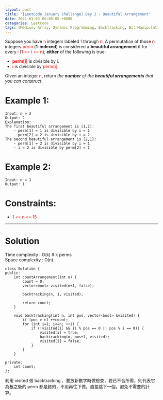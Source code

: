 ```yaml
---
layout: post
title: "[LeetCode January Challange] Day 3 - Beautiful Arrangement"
date: 2021-01-03 00:00:00 +0800
categories: LeetCode
tags: [Medium, Array, Dynamic Programming, Backtracking, Bit Manipulation, Bit Mask, Mathworks, Cisco, C++]
---
```


Suppose you have <font color="red">n</font> integers labeled <font color="red">1</font> through <font color="red">n</font>. A permutation of those <font color="red">n</font> integers <font color="red">perm</font> (**1-indexed**) is considered a **beautiful arrangement** if for every <font color="red">i</font> (<font color="red">1 <= i <= n</font>), **either** of the following is true:

- **<font color="red">perm[i]</font>** is divisible by <font color="red">i</font>.
- **<font color="red">i</font>** is divisible by <font color="red">perm[i]</font>.

Given an integer <font color="red">n</font>, return *the **number** of the **beautiful arrangements** that you can construct*.

# Example 1:

	Input: n = 2
	Output: 2
	Explanation: 
	The first beautiful arrangement is [1,2]:
	    - perm[1] = 1 is divisible by i = 1
	    - perm[2] = 2 is divisible by i = 2
	The second beautiful arrangement is [2,1]:
	    - perm[1] = 2 is divisible by i = 1
	    - i = 2 is divisible by perm[2] = 1

# Example 2:

	Input: n = 1
	Output: 1

# Constraints:

- <font color="red">1 <= n <= 15</font>

______________________  

# Solution  

Time complexity : O(k) # k perms  
Space complexity : O(n)  

	class Solution {
	public:
	    int countArrangement(int n) {
	        count = 0;
	        vector<bool> visited(n+1, false);
	        
	        backtracking(n, 1, visited);
	            
	        return count;
	    }
	    
	    void backtracking(int n, int pos, vector<bool> &visited) {
	        if (pos > n) ++count;
	        for (int i=1; i<=n; ++i) {
	            if (!visited[i] && (i % pos == 0 || pos % i == 0)) {
	                visited[i] = true;
	                backtracking(n, pos+1, visited);
	                visited[i] = false;
	            }
	        }
	    }
	    
	private:
	    int count;
	};

利用 visited 做 backtracking ，要放新數字時做檢查，若已不合所需，則代表它為根之後的 perm 都是錯的，不用再往下做，直接跳下一個，避免不需要的計算。